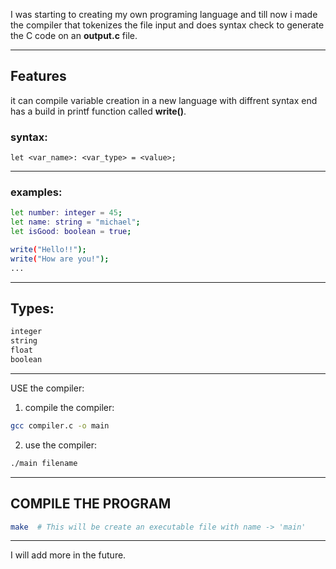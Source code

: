 I was starting to creating my own programing language
and till now i made the compiler that tokenizes
the file input and does syntax check to generate the C code on an **output.c** file.

---

## Features
it can compile variable creation
in a new language with diffrent syntax
end has a build in printf function called **write()**.

### syntax:
```text
let <var_name>: <var_type> = <value>;
```

---
### examples:
```bash
let number: integer = 45;
let name: string = "michael";
let isGood: boolean = true;

write("Hello!!");
write("How are you!");
...
```
---

## Types:
```bash
integer
string
float
boolean
```
---

USE the compiler:
1. compile the compiler:
```bash
gcc compiler.c -o main
```
2. use the compiler:
```bash
./main filename
```

---

## COMPILE THE PROGRAM
```bash
make  # This will be create an executable file with name -> 'main'
```

---
I will add more in the future.
